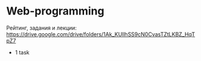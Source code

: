 # Web-programming

Рейтинг, задания и лекции:
  https://drive.google.com/drive/folders/1Ak_KUllhSS9cN0CvasTZtLKBZ_HqTpZ7


 * 1 task
